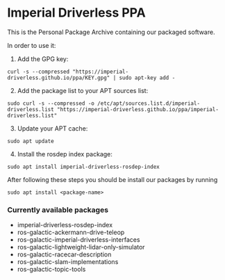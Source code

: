 # Imperial Driverless PPA

This is the Personal Package Archive containing our packaged software. 

In order to use it:

1. Add the GPG key:
```
curl -s --compressed "https://imperial-driverless.github.io/ppa/KEY.gpg" | sudo apt-key add -
```

2. Add the package list to your APT sources list:
``` 
sudo curl -s --compressed -o /etc/apt/sources.list.d/imperial-driverless.list "https://imperial-driverless.github.io/ppa/imperial-driverless.list"
```

3. Update your APT cache:
```
sudo apt update
```

4. Install the rosdep index package:
```
sudo apt install imperial-driverless-rosdep-index
```

After following these steps you should be install our packages by running
```
sudo apt install <package-name>
```

### Currently available packages <!-- do not change the title of this section, as the contents are automatically generated. Also, in order to add a section after this one changes are needed to update_packages.sh, as it deletes all lines after the section title -->
-  imperial-driverless-rosdep-index
-  ros-galactic-ackermann-drive-teleop
-  ros-galactic-imperial-driverless-interfaces
-  ros-galactic-lightweight-lidar-only-simulator
-  ros-galactic-racecar-description
-  ros-galactic-slam-implementations
-  ros-galactic-topic-tools
